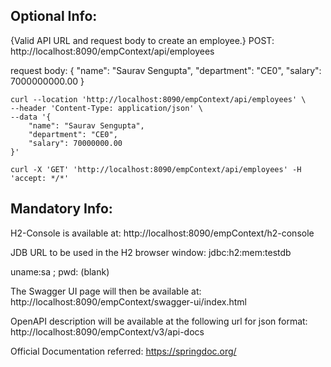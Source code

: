 ## **Optional Info:**
{Valid API URL and request body to create an employee.}
POST: http://localhost:8090/empContext/api/employees

request body:
{
"name": "Saurav Sengupta",
"department": "CE0",
"salary": 7000000000.00
}

```
curl --location 'http://localhost:8090/empContext/api/employees' \
--header 'Content-Type: application/json' \
--data '{
    "name": "Saurav Sengupta",
    "department": "CE0",
    "salary": 70000000.00
}'
```

```
curl -X 'GET' 'http://localhost:8090/empContext/api/employees' -H 'accept: */*'
```

## **Mandatory Info:**

H2-Console is available at:
http://localhost:8090/empContext/h2-console
 
JDB URL to be used in the H2 browser window:
jdbc:h2:mem:testdb

uname:sa ; pwd: (blank) 

The Swagger UI page will then be available at:
http://localhost:8090/empContext/swagger-ui/index.html

OpenAPI description will be available at the following url for json format:
http://localhost:8090/empContext/v3/api-docs

Official Documentation referred: https://springdoc.org/

